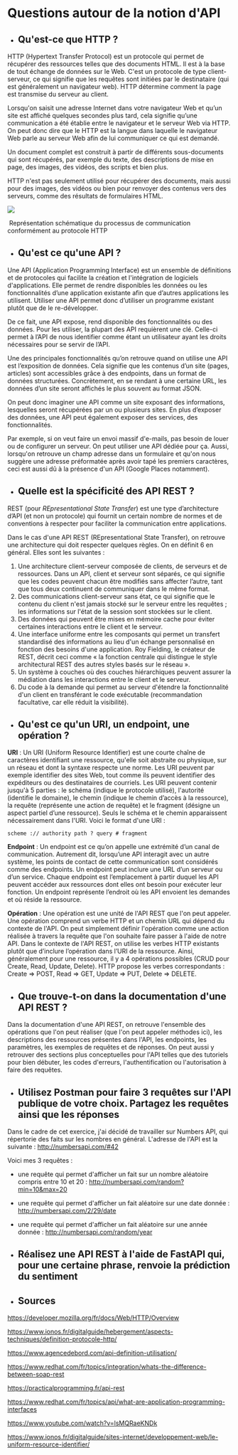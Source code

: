 # Questions autour de la notion d'API



- ## Qu'est-ce que HTTP ?

HTTP (Hypertext Transfer Protocol) est un protocole qui permet de récupérer des ressources telles que des documents HTML. Il est à la base de tout échange de données sur le Web. C'est un protocole de type client-serveur, ce qui signifie que les requêtes sont initiées par le destinataire (qui est généralement un navigateur web). HTTP détermine comment la page est transmise du serveur au client.

Lorsqu'on saisit une adresse Internet dans votre navigateur Web et qu’un site est affiché quelques secondes plus tard, cela signifie qu’une communication a été établie entre le navigateur et le serveur Web via HTTP. On peut donc dire que le HTTP est la langue dans laquelle le navigateur Web parle au serveur Web afin de lui communiquer ce qui est demandé.

Un document complet est construit à partir de différents sous-documents qui sont récupérés, par exemple du texte, des descriptions de mise en page, des images, des vidéos, des scripts et bien plus.

HTTP n'est pas seulement utilisé pour récupérer des documents, mais aussi  pour des images, des vidéos ou bien pour renvoyer des contenus vers des  serveurs, comme des résultats de formulaires HTML.

![](/home/apprenant/Pictures/diagram-of-http-communication-process-fr.png)

​													Représentation schématique du processus de communication conformément au protocole HTTP



- ## Qu'est ce qu'une API ?

Une API (Application Programming Interface) est un ensemble de définitions et de protocoles qui facilite la création et l'intégration de logiciels d'applications. Elle permet de rendre disponibles les données ou les fonctionnalités d’une application existante afin que d’autres applications les utilisent. Utiliser une API permet donc d’utiliser un programme existant plutôt que de le re-développer.

De ce fait, une API expose, rend disponible des fonctionnalités ou des données. Pour les utiliser, la plupart des API requièrent une clé. Celle-ci permet à l’API de nous identifier comme étant un utilisateur ayant les droits nécessaires pour se servir de l’API.

Une des principales fonctionnalités qu’on retrouve quand on utilise une API est l’exposition de données. Cela signifie que les contenus d’un site (pages, articles) sont accessibles grâce à des endpoints, dans un format de données structurées. Concrètement, en se rendant à une certaine URL, les données d’un site seront affichés le plus souvent au format JSON.

On peut donc imaginer une API comme un site exposant des informations, lesquelles seront récupérées par un ou plusieurs sites. En plus d’exposer des données, une API peut également exposer des services, des fonctionnalités. 

Par exemple, si on veut faire un envoi massif d'e-mails, pas besoin de louer ou de configurer un serveur. On peut utiliser une API dédiée pour ça. Aussi, lorsqu'on retrouve un champ adresse dans un formulaire et qu'on nous suggère une adresse préformatée après avoir tapé les premiers caractères, ceci est aussi dû à la présence d'un API (Google Places notamment).



- ## Quelle est la spécificité des API REST ?

REST (pour *REpresentational State Transfer*) est une type d’architecture d’API (et non un protocole) qui fournit un certain nombre de normes et de conventions à respecter pour faciliter la communication entre applications.

Dans le cas d'une API REST (REpresentational State Transfer), on retrouve une architecture qui doit respecter quelques règles. On en définit 6 en général. Elles sont les suivantes :

1. Une architecture client-serveur composée de clients, de serveurs et de ressources. Dans un API, client et serveur sont séparés, ce qui signifie que les codes peuvent chacun être modifiés sans affecter l’autre, tant que tous deux continuent de communiquer dans le même format.
2. Des communications client-serveur sans état, ce qui signifie que le contenu du client n'est jamais stocké sur le serveur entre les requêtes ; les informations sur l'état de la session sont stockées sur le client.
3. Des données qui peuvent être mises en mémoire cache pour éviter certaines interactions entre le client et le serveur.
4. Une interface uniforme entre les composants qui permet un transfert standardisé des informations au lieu d'un échange personnalisé en fonction des besoins d'une application. Roy Fielding, le créateur de REST, décrit ceci comme « la fonction centrale qui distingue le style architectural REST des autres styles basés sur le réseau ».
5. Un système à couches où des couches hiérarchiques peuvent assurer la  médiation dans les interactions entre le client et le serveur.
6. Du code à la demande qui permet au serveur d'étendre la fonctionnalité  d'un client en transférant le code exécutable (recommandation  facultative, car elle réduit la visibilité).



- ## Qu'est ce qu'un URI, un endpoint, une opération ?

**URI** : Un URI (Uniform Resource Identifier) est une courte chaîne de caractères identifiant une ressource, qu'elle soit abstraite ou physique, sur un réseau et dont la syntaxe respecte une norme. Les URI peuvent par exemple identifier des sites Web, tout comme ils peuvent identifier des expéditeurs ou des destinataires de courriels. Les URI peuvent contenir jusqu'à 5 parties : le schéma (indique le protocole utilisé), l'autorité (identifie le domaine), le chemin (indique le chemin d’accès à la ressource), la requête (représente une action de requête) et le fragment (désigne un aspect partiel d’une ressource). Seuls le schéma et le chemin apparaissent nécessairement dans l'URI. Voici le format d'une URI :

```http
scheme :// authority path ? query # fragment
```

**Endpoint** : Un endpoint est ce qu’on appelle une extrémité d’un canal de communication. Autrement dit, lorsqu’une API interagit avec un autre système, les points de contact de cette communication sont considérés comme des endpoints. Un endpoint peut inclure une URL d’un serveur ou d’un service. Chaque endpoint est l’emplacement à partir duquel les API peuvent accéder aux ressources dont elles ont besoin pour exécuter leur fonction. Un endpoint représente l’endroit où les API envoient les demandes et où réside la ressource.

**Opération** : Une opération est une unité de l'API REST que l'on peut appeler. Une opération comprend un verbe HTTP et un chemin URL qui dépend du contexte de l'API. On peut simplement définir l'opération comme une action réalisée à travers la requête que l'on souhaite faire passer à l'aide de notre API. Dans le contexte de l'API REST, on utilise les verbes HTTP existants plutôt que d’inclure l’opération dans l’URI de la ressource. Ainsi, généralement pour une ressource, il y a 4 opérations possibles (CRUD pour Create, Read, Update, Delete). HTTP propose les verbes correspondants : Create => POST, Read => GET, Update => PUT, Delete => DELETE.



- ## Que trouve-t-on dans la documentation d'une API REST ?


Dans la documentation d'une API REST, on retrouve l'ensemble des opérations que l'on peut réaliser (que l'on peut appeler méthodes ici), les descriptions des ressources présentes dans l'API, les endpoints, les paramètres, les exemples de requêtes et de réponses. On peut aussi y retrouver des sections plus conceptuelles pour l'API telles que des tutoriels pour bien débuter, les codes d'erreurs, l'authentification ou l'autorisation à faire des requêtes.



- ## Utilisez Postman pour faire 3 requêtes sur l'API publique de votre choix. Partagez les requêtes ainsi que les réponses

Dans le cadre de cet exercice, j'ai décidé de travailler sur Numbers API, qui répertorie des faits sur les nombres en général. L'adresse de l'API est la suivante : http://numbersapi.com/#42

Voici mes 3 requêtes :

- une requête qui permet d'afficher un fait sur un nombre aléatoire compris entre 10 et 20 : http://numbersapi.com/random?min=10&max=20

- une requête qui permet d'afficher un fait aléatoire sur une date donnée : http://numbersapi.com/2/29/date

- une requête qui permet d'afficher un fait aléatoire sur une année donnée : http://numbersapi.com/random/year



- ## Réalisez une API REST à l'aide de FastAPI qui, pour une certaine phrase, renvoie la prédiction du sentiment





- ## Sources

https://developer.mozilla.org/fr/docs/Web/HTTP/Overview

https://www.ionos.fr/digitalguide/hebergement/aspects-techniques/definition-protocole-http/

https://www.agencedebord.com/api-definition-utilisation/

https://www.redhat.com/fr/topics/integration/whats-the-difference-between-soap-rest

https://practicalprogramming.fr/api-rest

https://www.redhat.com/fr/topics/api/what-are-application-programming-interfaces

https://www.youtube.com/watch?v=lsMQRaeKNDk

https://www.ionos.fr/digitalguide/sites-internet/developpement-web/le-uniform-resource-identifier/
